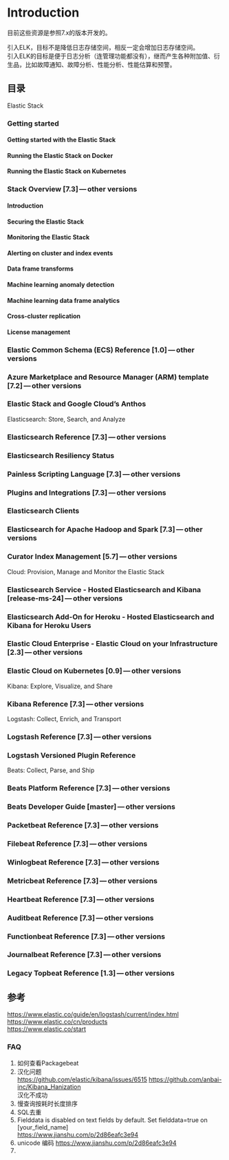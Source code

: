 # Introduction

目前这些资源是参照7.x的版本开发的。  

引入ELK，目标不是降低日志存储空间，相反一定会增加日志存储空间。  
引入ELK的目标是便于日志分析（连管理功能都没有），继而产生各种附加值、衍生品，比如故障通知、故障分析、性能分析、性能估算和预警。  

## 目录

Elastic Stack

### Getting started
#### Getting started with the Elastic Stack
#### Running the Elastic Stack on Docker
#### Running the Elastic Stack on Kubernetes
### Stack Overview [7.3] — other versions
#### Introduction
#### Securing the Elastic Stack
#### Monitoring the Elastic Stack
#### Alerting on cluster and index events
#### Data frame transforms
#### Machine learning anomaly detection
#### Machine learning data frame analytics
#### Cross-cluster replication
#### License management
### Elastic Common Schema (ECS) Reference [1.0] — other versions
### Azure Marketplace and Resource Manager (ARM) template [7.2] — other versions
### Elastic Stack and Google Cloud’s Anthos

Elasticsearch: Store, Search, and Analyze

### Elasticsearch Reference [7.3] — other versions
### Elasticsearch Resiliency Status
### Painless Scripting Language [7.3] — other versions
### Plugins and Integrations [7.3] — other versions
### Elasticsearch Clients
### Elasticsearch for Apache Hadoop and Spark [7.3] — other versions
### Curator Index Management [5.7] — other versions

Cloud: Provision, Manage and Monitor the Elastic Stack

### Elasticsearch Service - Hosted Elasticsearch and Kibana [release-ms-24] — other versions
### Elasticsearch Add-On for Heroku - Hosted Elasticsearch and Kibana for Heroku Users
### Elastic Cloud Enterprise - Elastic Cloud on your Infrastructure [2.3] — other versions
### Elastic Cloud on Kubernetes [0.9] — other versions

Kibana: Explore, Visualize, and Share

### Kibana Reference [7.3] — other versions

Logstash: Collect, Enrich, and Transport

### Logstash Reference [7.3] — other versions
### Logstash Versioned Plugin Reference

Beats: Collect, Parse, and Ship

### Beats Platform Reference [7.3] — other versions
### Beats Developer Guide [master] — other versions
### Packetbeat Reference [7.3] — other versions
### Filebeat Reference [7.3] — other versions
### Winlogbeat Reference [7.3] — other versions
### Metricbeat Reference [7.3] — other versions
### Heartbeat Reference [7.3] — other versions
### Auditbeat Reference [7.3] — other versions
### Functionbeat Reference [7.3] — other versions
### Journalbeat Reference [7.3] — other versions
### Legacy Topbeat Reference [1.3] — other versions

## 参考

https://www.elastic.co/guide/en/logstash/current/index.html  
https://www.elastic.co/cn/products  
https://www.elastic.co/start  

### FAQ

1. 如何查看Packagebeat
2. 汉化问题  
  https://github.com/elastic/kibana/issues/6515 
  https://github.com/anbai-inc/Kibana_Hanization  
  汉化不成功
3. 慢查询按耗时长度排序
4. SQL去重
5. Fielddata is disabled on text fields by default. Set fielddata=true on [your_field_name]  
  https://www.jianshu.com/p/2d86eafc3e94  
6. unicode 编码
  https://www.jianshu.com/p/2d86eafc3e94  
7. 